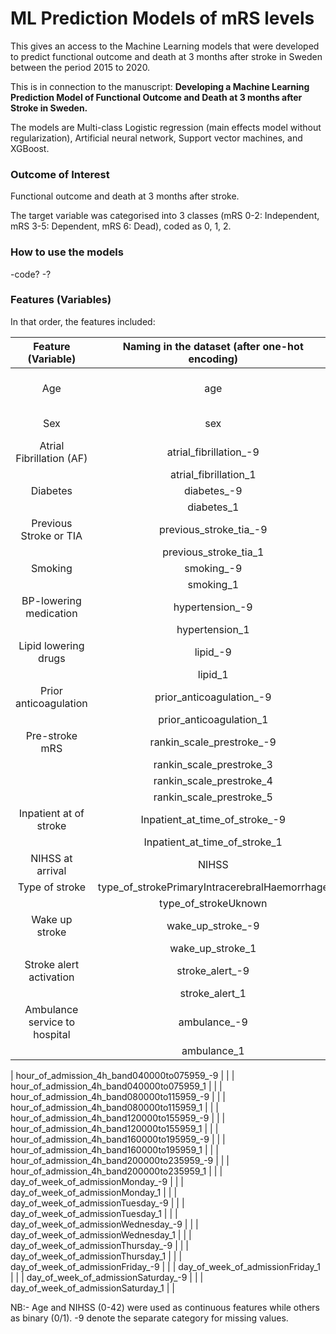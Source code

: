 # ML Prediction Models of mRS levels
This gives an access to the Machine Learning models that were developed to predict functional outcome and death at 3 months after stroke in Sweden between the period 2015 to 2020. 

This is in connection to the manuscript: **Developing a Machine Learning Prediction Model of Functional Outcome and Death at 3 months after Stroke in Sweden.**

The models are Multi-class Logistic regression (main effects model without regularization), Artificial neural network, Support vector machines, and XGBoost.

### Outcome of Interest
Functional outcome and death at 3 months after stroke.

The target variable was categorised into 3 classes (mRS 0-2: Independent, mRS 3-5: Dependent, mRS 6: Dead), coded as 0, 1, 2. 

### How to use the models
-code?
-?

### Features (Variables)
In that order, the features included:


|Feature (Variable)| Naming in the dataset (after one-hot encoding)|Description  |
| :---:| :---:   | :---: | 
|Age | age   |  Continuous 18 to 110 years | 
|Sex| sex |  0-Female, 1-Male | 
|Atrial Fibrillation (AF)| atrial_fibrillation_-9 | 0-No, 1-yes     | 
| | atrial_fibrillation_1 |    "      |
|Diabetes | diabetes_-9 |    "      |
| | diabetes_1 |     "   |
|Previous Stroke or TIA| previous_stroke_tia_-9 |    "      |
|| previous_stroke_tia_1 |   "       |
|Smoking| smoking_-9 |          | 
|| smoking_1 |          | 
|BP-lowering medication| hypertension_-9 |      |
|| hypertension_1 |     |
|Lipid lowering drugs| lipid_-9 |     "    | 
|| lipid_1 |     "     | 
|Prior anticoagulation| prior_anticoagulation_-9 |          | 
|| prior_anticoagulation_1 |          | 
|Pre-stroke mRS| rankin_scale_prestroke_-9 |         |
|| rankin_scale_prestroke_3 |          |
|| rankin_scale_prestroke_4|          |
|| rankin_scale_prestroke_5 |          | 
|Inpatient at of stroke |Inpatient_at_time_of_stroke_-9 |    |
|| Inpatient_at_time_of_stroke_1 |       |
|NIHSS at arrival|NIHSS  |  Continuous 0 to 42  |
|Type of stroke| type_of_strokePrimaryIntracerebralHaemorrhage |   |
| |type_of_strokeUknown |   " |
| Wake up stroke|wake_up_stroke_-9 |          | 
|| wake_up_stroke_1 |          | 
|Stroke alert activation |stroke_alert_-9 |          | 
| |stroke_alert_1 |          | 
|Ambulance service to hospital |ambulance_-9 |          | 
|| ambulance_1 |          | 



| hour_of_admission_4h_band040000to075959_-9 |          | 
| hour_of_admission_4h_band040000to075959_1 |         | 
| hour_of_admission_4h_band080000to115959_-9 |          | 
| hour_of_admission_4h_band080000to115959_1 |         | 
| hour_of_admission_4h_band120000to155959_-9 |          | 
| hour_of_admission_4h_band120000to155959_1 |          | 
| hour_of_admission_4h_band160000to195959_-9 |         | 
| hour_of_admission_4h_band160000to195959_1 |          | 
| hour_of_admission_4h_band200000to235959_-9 |          | 
| hour_of_admission_4h_band200000to235959_1 |          | 
| day_of_week_of_admissionMonday_-9 |          |
| day_of_week_of_admissionMonday_1 |          |
| day_of_week_of_admissionTuesday_-9 |          |
| day_of_week_of_admissionTuesday_1 |          |
| day_of_week_of_admissionWednesday_-9 |          |
| day_of_week_of_admissionWednesday_1 |          |
| day_of_week_of_admissionThursday_-9 |          |
| day_of_week_of_admissionThursday_1 |          |
| day_of_week_of_admissionFriday_-9 |          |
| day_of_week_of_admissionFriday_1 |         |
| day_of_week_of_admissionSaturday_-9 |          |
| day_of_week_of_admissionSaturday_1 |          |



                  




NB:- Age and NIHSS (0-42) were used as continuous features while others as binary (0/1). -9 denote the separate category for missing values.              
                  
                  
                  
                  
                
